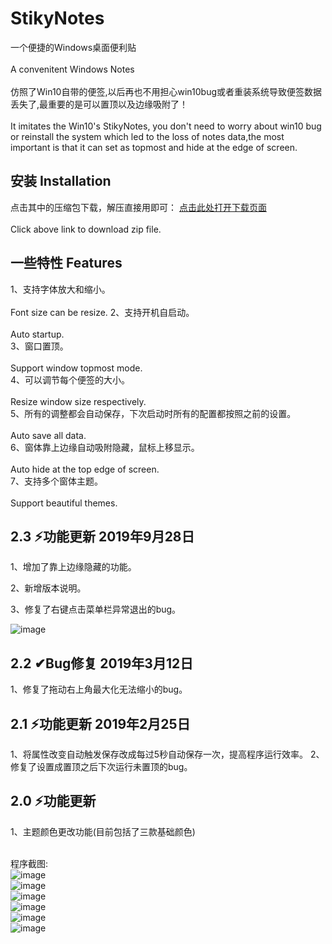# StikyNotes
一个便捷的Windows桌面便利贴</br></br>
A convenitent Windows Notes </br></br>
仿照了Win10自带的便签,以后再也不用担心win10bug或者重装系统导致便签数据丢失了,最重要的是可以置顶以及边缘吸附了！</br></br>
It imitates the Win10's StikyNotes, you don't need to worry about win10 bug or reinstall the system which led to the loss of notes data,the most important is that it can set as topmost and hide at the edge of screen.</br>

## 安装 Installation
点击其中的压缩包下载，解压直接用即可：
[点击此处打开下载页面](https://github.com/li-zheng-hao/StikyNotes/releases)</br></br>
Click above link to download zip file.



## 一些特性 Features</br>

1、支持字体放大和缩小。</br></br>
Font size can be resize.
2、支持开机自启动。</br></br>
Auto startup.</br>
3、窗口置顶。</br></br>
Support window topmost mode.</br>
4、可以调节每个便签的大小。</br></br>
Resize window size respectively.</br>
5、所有的调整都会自动保存，下次启动时所有的配置都按照之前的设置。</br></br>
Auto save all data.</br>
6、窗体靠上边缘自动吸附隐藏，鼠标上移显示。</br></br>
Auto hide at the top edge of screen.</br>
7、支持多个窗体主题。</br></br>
Support beautiful themes.</br>

## 2.3 ⚡功能更新 2019年9月28日
1、增加了靠上边缘隐藏的功能。

2、新增版本说明。

3、修复了右键点击菜单栏异常退出的bug。

![image](https://github.com/li-zheng-hao/StikyNotes/raw/master/Doc/feature1.gif)</br>

## 2.2 ✔Bug修复 2019年3月12日
1、修复了拖动右上角最大化无法缩小的bug。

## 2.1 ⚡功能更新 2019年2月25日
1、将属性改变自动触发保存改成每过5秒自动保存一次，提高程序运行效率。
2、修复了设置成置顶之后下次运行未置顶的bug。

## 2.0 ⚡功能更新
1、主题颜色更改功能(目前包括了三款基础颜色)</br></br>


程序截图:</br>
![image](https://github.com/li-zheng-hao/StikyNotes/raw/master/Doc/MainWindow.png)</br>
![image](https://github.com/li-zheng-hao/StikyNotes/raw/master/Doc/MainWindow2.png)</br>
![image](https://github.com/li-zheng-hao/StikyNotes/raw/master/Doc/MainWindow3.png)</br>
![image](https://github.com/li-zheng-hao/StikyNotes/raw/master/Doc/about.png)</br>
![image](https://github.com/li-zheng-hao/StikyNotes/raw/master/Doc/setting.png)</br>
![image](https://github.com/li-zheng-hao/StikyNotes/raw/master/Doc/taskbar.png)</br>
